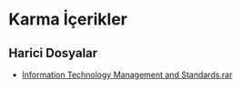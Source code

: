 # Karma İçerikler


<!--HariciDosyalar-->

## Harici Dosyalar

- [Information Technology Management and Standards.rar](./Information%20Technology%20Management%20and%20Standards.rar)


<!--HariciDosyalar-->

